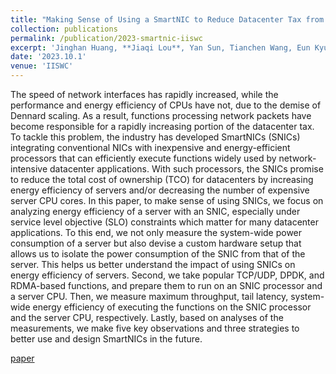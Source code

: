 ```yaml
---
title: "Making Sense of Using a SmartNIC to Reduce Datacenter Tax from SLO and TCO Perspectives"
collection: publications
permalink: /publication/2023-smartnic-iiswc
excerpt: 'Jinghan Huang, **Jiaqi Lou**, Yan Sun, Tianchen Wang, Eun Kyung Lee, Nam Sung Kim. <br /> <br /> [paper](https://ieeexplore.ieee.org/abstract/document/10289567){: .btn--research}'
date: '2023.10.1'
venue: 'IISWC'
---
```


The speed of network interfaces has rapidly increased, while the performance and energy efficiency of CPUs have not, due to the demise of Dennard scaling. As a result, functions processing network packets have become responsible for a rapidly increasing portion of the datacenter tax. To tackle this problem, the industry has developed SmartNICs (SNICs) integrating conventional NICs with inexpensive and energy-efficient processors that can efficiently execute functions widely used by network-intensive datacenter applications. With such processors, the SNICs promise to reduce the total cost of ownership (TCO) for datacenters by increasing energy efficiency of servers and/or decreasing the number of expensive server CPU cores. In this paper, to make sense of using SNICs, we focus on analyzing energy efficiency of a server with an SNIC, especially under service level objective (SLO) constraints which matter for many datacenter applications. To this end, we not only measure the system-wide power consumption of a server but also devise a custom hardware setup that allows us to isolate the power consumption of the SNIC from that of the server. This helps us better understand the impact of using SNICs on energy efficiency of servers. Second, we take popular TCP/UDP, DPDK, and RDMA-based functions, and prepare them to run on an SNIC processor and a server CPU. Then, we measure maximum throughput, tail latency, system-wide energy efficiency of executing the functions on the SNIC processor and the server CPU, respectively. Lastly, based on analyses of the measurements, we make five key observations and three strategies to better use and design SmartNICs in the future.

[paper](https://ieeexplore.ieee.org/abstract/document/10289567) 
